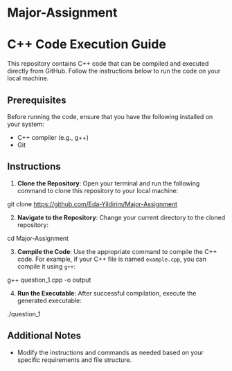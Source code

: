 # Major-Assignment
# C++ Code Execution Guide

This repository contains C++ code that can be compiled and executed directly from GitHub. Follow the instructions below to run the code on your local machine.

## Prerequisites

Before running the code, ensure that you have the following installed on your system:

- C++ compiler (e.g., g++)
- Git

## Instructions

1. **Clone the Repository**: Open your terminal and run the following command to clone this repository to your local machine:

git clone https://github.com/Eda-Yildirim/Major-Assignment

2. **Navigate to the Repository**: Change your current directory to the cloned repository:
   
cd Major-Assignment

3. **Compile the Code**: Use the appropriate command to compile the C++ code. For example, if your C++ file is named `example.cpp`, you can compile it using `g++`:

g++ question_1.cpp -o output

4. **Run the Executable**: After successful compilation, execute the generated executable:

./question_1

## Additional Notes

- Modify the instructions and commands as needed based on your specific requirements and file structure.

